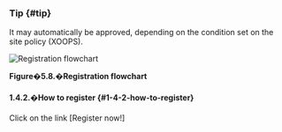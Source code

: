 ### Tip {#tip}

It may automatically be approved, depending on the condition set on the site policy (XOOPS).

![Registration flowchart](images\xoonips-operate10.png)

**Figure�5.8.�Registration flowchart**

#### 1.4.2.�How to register {#1-4-2-how-to-register}

Click on the link [Register now!]